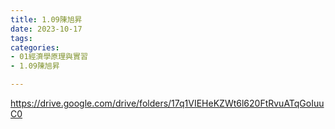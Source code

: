```yaml
---
title: 1.09陳旭昇
date: 2023-10-17
tags: 
categories:
- 01經濟學原理與實習
- 1.09陳旭昇

---
```

https://drive.google.com/drive/folders/17q1VIEHeKZWt6l620FtRvuATqGoIuuC0
